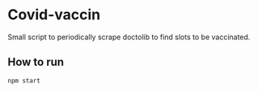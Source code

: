 # Covid-vaccin

Small script to periodically scrape doctolib to find slots to be vaccinated.

## How to run

`npm start`
